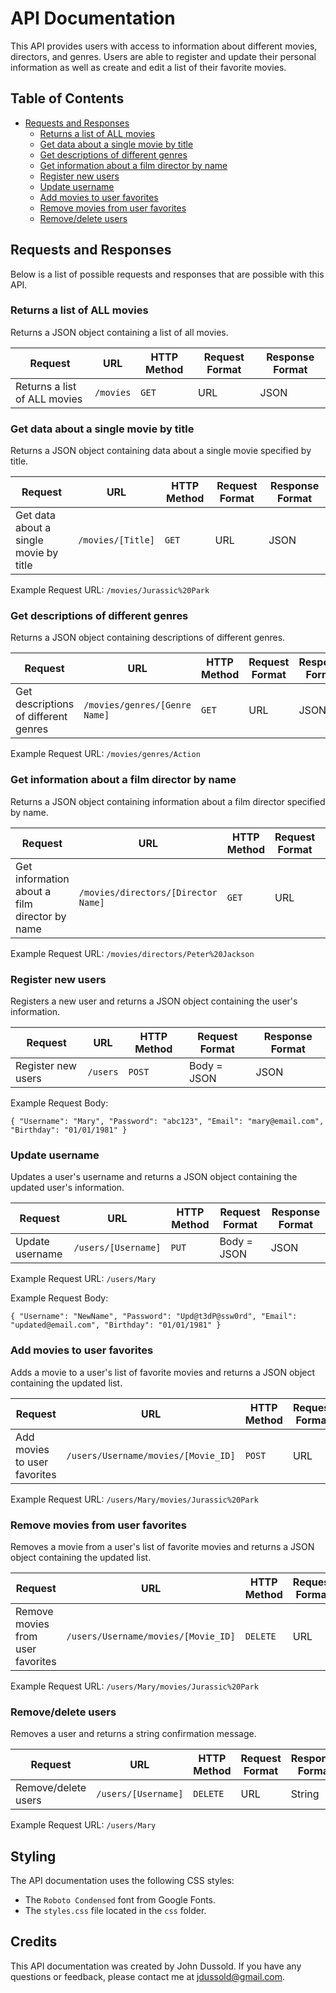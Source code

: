 API Documentation
=================

This API provides users with access to information about different movies, directors, and genres. Users are able to register and update their personal information as well as create and edit a list of their favorite movies.

Table of Contents
-----------------

-   [Requests and Responses](#requests-and-responses)
    -   [Returns a list of ALL movies](#returns-a-list-of-all-movies)
    -   [Get data about a single movie by title](#get-data-about-a-single-movie-by-title)
    -   [Get descriptions of different genres](#get-descriptions-of-different-genres)
    -   [Get information about a film director by name](#get-information-about-a-film-director-by-name)
    -   [Register new users](#register-new-users)
    -   [Update username](#update-username)
    -   [Add movies to user favorites](#add-movies-to-user-favorites)
    -   [Remove movies from user favorites](#remove-movies-from-user-favorites)
    -   [Remove/delete users](#remove-delete-users)

Requests and Responses
----------------------

Below is a list of possible requests and responses that are possible with this API.

### Returns a list of ALL movies

Returns a JSON object containing a list of all movies.

| Request | URL | HTTP Method | Request Format | Response Format |
| --- | --- | --- | --- | --- |
| Returns a list of ALL movies | `/movies` | `GET` | URL | JSON |

### Get data about a single movie by title

Returns a JSON object containing data about a single movie specified by title.

| Request | URL | HTTP Method | Request Format | Response Format |
| --- | --- | --- | --- | --- |
| Get data about a single movie by title | `/movies/[Title]` | `GET` | URL | JSON |

Example Request URL: `/movies/Jurassic%20Park`

### Get descriptions of different genres

Returns a JSON object containing descriptions of different genres.

| Request | URL | HTTP Method | Request Format | Response Format |
| --- | --- | --- | --- | --- |
| Get descriptions of different genres | `/movies/genres/[Genre Name]` | `GET` | URL | JSON |

Example Request URL: `/movies/genres/Action`

### Get information about a film director by name

Returns a JSON object containing information about a film director specified by name.

| Request | URL | HTTP Method | Request Format | Response Format |
| --- | --- | --- | --- | --- |
| Get information about a film director by name | `/movies/directors/[Director Name]` | `GET` | URL | JSON |

Example Request URL: `/movies/directors/Peter%20Jackson`

### Register new users

Registers a new user and returns a JSON object containing the user's information.

| Request | URL | HTTP Method | Request Format | Response Format |
| --- | --- | --- | --- | --- |
| Register new users | `/users` | `POST` | Body = JSON | JSON |

Example Request Body:

`{
  "Username": "Mary",
  "Password": "abc123",
  "Email": "mary@email.com",
  "Birthday": "01/01/1981"
}`

### Update username

Updates a user's username and returns a JSON object containing the updated user's information.

| Request | URL | HTTP Method | Request Format | Response Format |
| --- | --- | --- | --- | --- |
| Update username | `/users/[Username]` | `PUT` | Body = JSON | JSON |

Example Request URL: `/users/Mary`

Example Request Body:

`{
  "Username": "NewName",
  "Password": "Upd@t3dP@ssw0rd",
  "Email": "updated@email.com",
  "Birthday": "01/01/1981"
}`

### Add movies to user favorites

Adds a movie to a user's list of favorite movies and returns a JSON object containing the updated list.

| Request | URL | HTTP Method | Request Format | Response Format |
| --- | --- | --- | --- | --- |
| Add movies to user favorites | `/users/Username/movies/[Movie_ID]` | `POST` | URL | JSON |

Example Request URL: `/users/Mary/movies/Jurassic%20Park`

### Remove movies from user favorites

Removes a movie from a user's list of favorite movies and returns a JSON object containing the updated list.

| Request | URL | HTTP Method | Request Format | Response Format |
| --- | --- | --- | --- | --- |
| Remove movies from user favorites | `/users/Username/movies/[Movie_ID]` | `DELETE` | URL | JSON |

Example Request URL: `/users/Mary/movies/Jurassic%20Park`

### Remove/delete users

Removes a user and returns a string confirmation message.

| Request | URL | HTTP Method | Request Format | Response Format |
| --- | --- | --- | --- | --- |
| Remove/delete users | `/users/[Username]` | `DELETE` | URL | String |

Example Request URL: `/users/Mary`

Styling
-------

The API documentation uses the following CSS styles:

-   The `Roboto Condensed` font from Google Fonts.
-   The `styles.css` file located in the `css` folder.

Credits
-------

This API documentation was created by John Dussold. If you have any questions or feedback, please contact me at jdussold@gmail.com.
